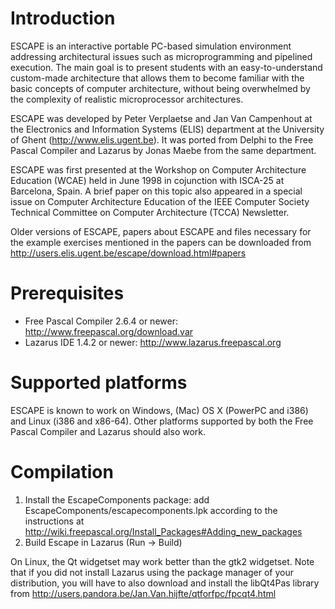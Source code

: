 Introduction
============

ESCAPE is an interactive portable PC-based simulation environment addressing
architectural issues such as microprogramming and pipelined execution. The main
goal is to present students with an easy-to-understand custom-made architecture
that allows them to become familiar with the basic concepts of computer
architecture, without being overwhelmed by the complexity of realistic
microprocessor architectures.

ESCAPE was developed by Peter Verplaetse and Jan Van Campenhout at the
Electronics and Information Systems (ELIS) department at the University of
Ghent (http://www.elis.ugent.be). It was ported from Delphi to the Free Pascal
Compiler and Lazarus by Jonas Maebe from the same department.
 
ESCAPE was first presented at the Workshop on Computer Architecture Education
(WCAE) held in June 1998 in cojunction with ISCA-25 at Barcelona, Spain. A brief
paper on this topic also appeared in a special issue on Computer Architecture
Education of the IEEE Computer Society Technical Committee on Computer
Architecture (TCCA) Newsletter.

Older versions of ESCAPE, papers about ESCAPE and files necessary for the
example exercises mentioned in the papers can be downloaded from
http://users.elis.ugent.be/escape/download.html#papers


Prerequisites
=============

* Free Pascal Compiler 2.6.4 or newer: http://www.freepascal.org/download.var
* Lazarus IDE 1.4.2 or newer: http://www.lazarus.freepascal.org


Supported platforms
===================

ESCAPE is known to work on Windows, (Mac) OS X (PowerPC and i386) and Linux
(i386 and x86-64). Other platforms supported by both the Free Pascal Compiler
and Lazarus should also work.


Compilation
===========

1. Install the EscapeComponents package: add
EscapeComponents/escapecomponents.lpk according to the instructions at
http://wiki.freepascal.org/Install_Packages#Adding_new_packages
2. Build Escape in Lazarus (Run -> Build)

On Linux, the Qt widgetset may work better than the gtk2 widgetset.  Note that
if you did not install Lazarus using the package manager of your distribution,
you will have to also download and install the libQt4Pas library from
http://users.pandora.be/Jan.Van.hijfte/qtforfpc/fpcqt4.html 
